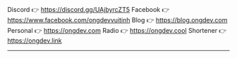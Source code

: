 #

Discord 👉 https://discord.gg/UAjbyrcZT5
Facebook 👉 https://www.facebook.com/ongdevvuitinh
Blog 👉 https://blog.ongdev.com
Personal 👉 https://ongdev.com
Radio 👉 https://ongdev.cool
Shortener 👉 https://ongdev.link

---

> #
